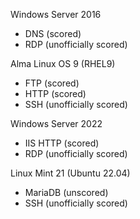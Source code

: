 Windows Server 2016
- DNS (scored)
- RDP (unofficially scored)

Alma Linux OS 9 (RHEL9)
- FTP (scored)
- HTTP (scored)
- SSH (unofficially scored)

Windows Server 2022
- IIS HTTP (scored)
- RDP (unofficially scored)

Linux Mint 21 (Ubuntu 22.04)
- MariaDB (unscored)
- SSH (unofficially scored)